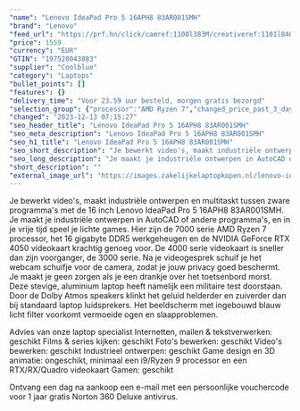 ```yaml
---
"name": "Lenovo IdeaPad Pro 5 16APH8 83AR001SMH"
"brand": "Lenovo"
"feed_url": "https://prf.hn/click/camref:1100l383M/creativeref:1101l84031/destination:https%3A%2F%2Fwww.coolblue.nl%2Fproduct%2F926636"
"price": 1559
"currency": "EUR"
"GTIN": "197528043883"
"supplier": "Coolblue"
"category": "Laptops"
"bullet_points": []
"features": {}
"delivery_time": "Voor 23.59 uur besteld, morgen gratis bezorgd"
"selection_group": {"processor":"AMD Ryzen 7","changed_price_past_3_days":false,"product_family":"Ideapad"}
"changed": "2023-12-13 07:15:27"
"seo_header_title": "Lenovo IdeaPad Pro 5 16APH8 83AR001SMH"
"seo_meta_description": "Lenovo IdeaPad Pro 5 16APH8 83AR001SMH"
"seo_h1_title": "Lenovo IdeaPad Pro 5 16APH8 83AR001SMH"
"seo_short_description": "Je bewerkt video's, maakt industriële ontwerpen en multitaskt tussen zware programma's met de 16 inch Lenovo IdeaPad Pro 5 16APH8 83AR001SMH."
"seo_long_description": "Je maakt je industriële ontwerpen in AutoCAD of andere programma's, en in je vrije tijd speel je lichte games. Hier zijn de 7000 serie AMD Ryzen 7 processor, het 16 gigabyte DDR5 werkgeheugen en de NVIDIA GeForce RTX 4050 videokaart krachtig genoeg voor. De 4000 serie videokaart is sneller dan zijn voorganger, de 3000 serie. Na je videogesprek schuif je het webcam schuifje voor de camera, zodat je jouw privacy goed beschermt. Je maakt je geen zorgen als je een drankje over het toetsenbord morst. Deze stevige, aluminium laptop heeft namelijk een militaire test doorstaan. Door de Dolby Atmos speakers klinkt het geluid helderder en zuiverder dan bij standaard laptop luidsprekers. Het beeldscherm met ingebouwd blauw licht filter voorkomt vermoeide ogen en slaapproblemen. \r\n\r\nAdvies van onze laptop specialist\r\nInternetten, mailen & tekstverwerken: geschikt\r\nFilms & series kijken: geschikt\r\nFoto's bewerken: geschikt\r\nVideo's bewerken: geschikt\r\nIndustrieel ontwerpen: geschikt\r\nGame design en 3D animatie: ongeschikt, minimaal een i9/Ryzen 9 processor en een RTX/RX/Quadro videokaart\r\nGamen: geschikt\r\n \r\nOntvang een dag na aankoop een e-mail met een persoonlijke vouchercode voor 1 jaar gratis Norton 360 Deluxe antivirus."
"short_description": ""
"external_image_url": "https://images.zakelijkelaptopkopen.nl/lenovo-ideapad-pro-5-16aph8-83ar001smh.webp"
---
```


Je bewerkt video's, maakt industriële ontwerpen en multitaskt tussen zware programma's met de 16 inch Lenovo IdeaPad Pro 5 16APH8 83AR001SMH. Je maakt je industriële ontwerpen in AutoCAD of andere programma's, en in je vrije tijd speel je lichte games. Hier zijn de 7000 serie AMD Ryzen 7 processor, het 16 gigabyte DDR5 werkgeheugen en de NVIDIA GeForce RTX 4050 videokaart krachtig genoeg voor. De 4000 serie videokaart is sneller dan zijn voorganger, de 3000 serie. Na je videogesprek schuif je het webcam schuifje voor de camera, zodat je jouw privacy goed beschermt. Je maakt je geen zorgen als je een drankje over het toetsenbord morst. Deze stevige, aluminium laptop heeft namelijk een militaire test doorstaan. Door de Dolby Atmos speakers klinkt het geluid helderder en zuiverder dan bij standaard laptop luidsprekers. Het beeldscherm met ingebouwd blauw licht filter voorkomt vermoeide ogen en slaapproblemen.

Advies van onze laptop specialist
Internetten, mailen & tekstverwerken: geschikt
Films & series kijken: geschikt
Foto's bewerken: geschikt
Video's bewerken: geschikt
Industrieel ontwerpen: geschikt
Game design en 3D animatie: ongeschikt, minimaal een i9/Ryzen 9 processor en een RTX/RX/Quadro videokaart
Gamen: geschikt
 
Ontvang een dag na aankoop een e-mail met een persoonlijke vouchercode voor 1 jaar gratis Norton 360 Deluxe antivirus.